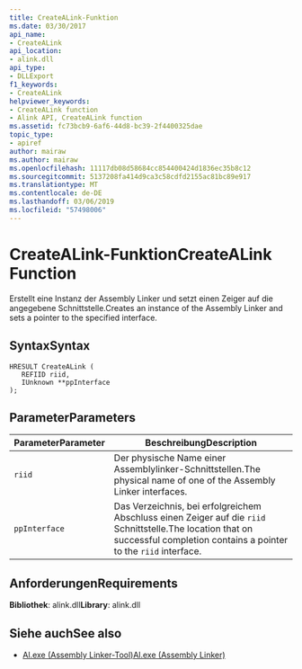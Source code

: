 ```yaml
---
title: CreateALink-Funktion
ms.date: 03/30/2017
api_name:
- CreateALink
api_location:
- alink.dll
api_type:
- DLLExport
f1_keywords:
- CreateALink
helpviewer_keywords:
- CreateALink function
- Alink API, CreateALink function
ms.assetid: fc73bcb9-6af6-44d8-bc39-2f4400325dae
topic_type:
- apiref
author: mairaw
ms.author: mairaw
ms.openlocfilehash: 11117db08d58684cc854400424d1836ec35b8c12
ms.sourcegitcommit: 5137208fa414d9ca3c58cdfd2155ac81bc89e917
ms.translationtype: MT
ms.contentlocale: de-DE
ms.lasthandoff: 03/06/2019
ms.locfileid: "57498006"
---
```

# <a name="createalink-function"></a><span data-ttu-id="04300-102">CreateALink-Funktion</span><span class="sxs-lookup"><span data-stu-id="04300-102">CreateALink Function</span></span>
<span data-ttu-id="04300-103">Erstellt eine Instanz der Assembly Linker und setzt einen Zeiger auf die angegebene Schnittstelle.</span><span class="sxs-lookup"><span data-stu-id="04300-103">Creates an instance of the Assembly Linker and sets a pointer to the specified interface.</span></span>  
  
## <a name="syntax"></a><span data-ttu-id="04300-104">Syntax</span><span class="sxs-lookup"><span data-stu-id="04300-104">Syntax</span></span>  
  
```  
HRESULT CreateALink (  
   REFIID riid,  
   IUnknown **ppInterface  
);  
```  
  
## <a name="parameters"></a><span data-ttu-id="04300-105">Parameter</span><span class="sxs-lookup"><span data-stu-id="04300-105">Parameters</span></span>  
  
|<span data-ttu-id="04300-106">Parameter</span><span class="sxs-lookup"><span data-stu-id="04300-106">Parameter</span></span>|<span data-ttu-id="04300-107">Beschreibung</span><span class="sxs-lookup"><span data-stu-id="04300-107">Description</span></span>|  
|---------------|-----------------|  
|`riid`|<span data-ttu-id="04300-108">Der physische Name einer Assemblylinker-Schnittstellen.</span><span class="sxs-lookup"><span data-stu-id="04300-108">The physical name of one of the Assembly Linker interfaces.</span></span>|  
|`ppInterface`|<span data-ttu-id="04300-109">Das Verzeichnis, bei erfolgreichem Abschluss einen Zeiger auf die `riid` Schnittstelle.</span><span class="sxs-lookup"><span data-stu-id="04300-109">The location that on successful completion contains a pointer to the `riid` interface.</span></span>|  
  
## <a name="requirements"></a><span data-ttu-id="04300-110">Anforderungen</span><span class="sxs-lookup"><span data-stu-id="04300-110">Requirements</span></span>  
 <span data-ttu-id="04300-111">**Bibliothek**: alink.dll</span><span class="sxs-lookup"><span data-stu-id="04300-111">**Library**: alink.dll</span></span>  
  
## <a name="see-also"></a><span data-ttu-id="04300-112">Siehe auch</span><span class="sxs-lookup"><span data-stu-id="04300-112">See also</span></span>
- [<span data-ttu-id="04300-113">Al.exe (Assembly Linker-Tool)</span><span class="sxs-lookup"><span data-stu-id="04300-113">Al.exe (Assembly Linker)</span></span>](../../../../docs/framework/tools/al-exe-assembly-linker.md)
